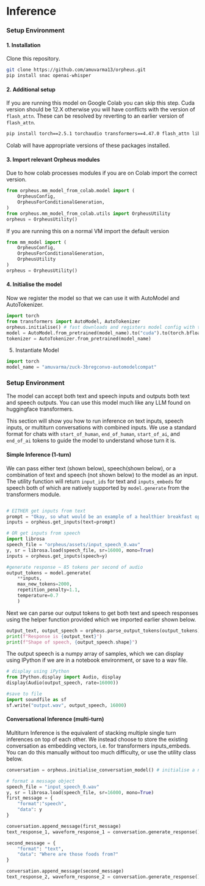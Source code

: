 # Inference

### Setup Environment

#### 1. Installation
Clone this repository.
```bash
git clone https://github.com/amuvarma13/orpheus.git
pip install snac openai-whisper
```


#### 2. Additional setup
If you are running this model on Google Colab you can skip this step. Cuda version should be 12.X otherwise you will have conflicts with the version of `flash_attn`. These can be resolved by reverting to an earlier version of `flash_attn`. 
```bash
pip install torch==2.5.1 torchaudio transformers==4.47.0 flash_attn librosa soundfile
```

Colab will have appropriate versions of these packages installed.


#### 3. Import relevant Orpheus modules

Due to how colab processes modules if you are on Colab import the  correct version.
```python
from orpheus.mm_model_from_colab.model import (
    OrpheusConfig,
    OrpheusForConditionalGeneration,
)
from orpheus.mm_model_from_colab.utils import OrpheusUtility
orpheus = OrpheusUtility()
```
If you are running this on a normal VM import the default version
```python
from mm_model import (
    OrpheusConfig,
    OrpheusForConditionalGeneration,
    OrpheusUtility
)
orpheus = OrpheusUtility()
```


#### 4. Initialise the model

Now we register the model so that we can use it with AutoModel and AutoTokenizer.

```python
import torch
from transformers import AutoModel, AutoTokenizer
orpheus.initialise() # fast downloads and registers model config with transformers
model = AutoModel.from_pretrained(model_name).to("cuda").to(torch.bfloat16)
tokenizer = AutoTokenizer.from_pretrained(model_name)
```

5. Instantiate Model
```python
import torch
model_name = "amuvarma/zuck-3bregconvo-automodelcompat"

```

### Setup Environment

The model can accept both text and speech inputs and outputs both text and speech outputs. You can use this model much like any LLM found on huggingface transformers.

This section will show you how to run inference on text inputs, speech inputs, or multiturn conversations with combined inputs. We use a standard format for chats with ```start_of_human```, ```end_of_human```, ```start_of_ai```, and ```end_of_ai``` tokens to guide the model to understand whose turn it is.

#### Simple Inference (1-turn)

We can pass either text (shown below), speech(shown below), or a combination of text and speech (not shown below) to the model as an input. The utility function will return `input_ids` for text and `inputs_embeds` for speech both of which are natively supported by `model.generate` from the transformers module.

```python

# EITHER get inputs from text
prompt = "Okay, so what would be an example of a healthier breakfast option then. Can you tell me?"
inputs = orpheus.get_inputs(text=prompt)

# OR get inputs from speech
import librosa
speech_file = "orpheus/assets/input_speech_0.wav"
y, sr = librosa.load(speech_file, sr=16000, mono=True)
inputs = orpheus.get_inputs(speech=y)

#generate response ~ 85 tokens per second of audio
output_tokens = model.generate(
    **inputs, 
    max_new_tokens=2000, 
    repetition_penalty=1.1, 
    temperature=0.7
    )
```

Next we can parse our output tokens to get both text and speech responses using the helper function provided which we imported earlier shown below.

```python
output_text, output_speech = orpheus.parse_output_tokens(output_tokens)
print(f"Response is {output_text}")
print(f"Shape of speech, {output_speech.shape}")
```

The output speech is a numpy array of samples, which we can display using IPython if we are in a notebook environment, or save to a wav file.

``` python
# display using iPython
from IPython.display import Audio, display
display(Audio(output_speech, rate=16000))

#save to file
import soundfile as sf
sf.write("output.wav", output_speech, 16000)
```

#### Conversational Inference (multi-turn)

Multiturn Inference is the equivalent of stacking multiple single turn inferences on top of each other. We instead choose to store the existing conversation as embedding vectors, i.e. for transformers inputs_embeds. You can do this manually without too much difficulty, or use the utility class below.

```python
conversation = orpheus.initialise_conversation_model() # initialise a new conversation

# format a message object
speech_file = "input_speech_0.wav"
y, sr = librosa.load(speech_file, sr=16000, mono=True)
first_message = {
    "format":"speech",
    "data": y
}

conversation.append_message(first_message)
text_response_1, waveform_response_1 = conversation.generate_response()

second_message = {
    "format": "text",
    "data": "Where are those foods from?"
}

conversation.append_message(second_message)
text_response_2, waveform_response_2 = conversation.generate_response()
```

